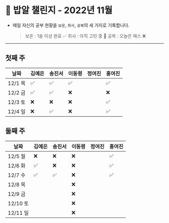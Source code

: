 # 🍚 밥알 챌린지 - 2022년 11월
- 매일 자신의 공부 현황을 `보온`, `취사`, `공복`의 세 가지로 기록합니다.
    
    > 보온 : 1솔 이상 완료 ✅
    취사 : 아직 고민 중 🤔
    공복 : 오늘은 패스 ❌
---

## 첫째 주
**날짜**|김예은|송진서|이동령|정여진|홍여진
---|---|---|---|---|---
12/1 목|✅|✅|✅| |✅
12/2 금|✅|✅|❌ | | ❌
12/3 토|❌ |❌ |❌| | ✅
12/4 일|❌ |✅ |❌| | ✅


## 둘째 주
**날짜**|김예은|송진서|이동령|정여진|홍여진
---|---|---|---|---|---
12/5 월|❌ |❌ |❌| |✅
12/6 화|✅ |❌ |❌| |✅
12/7 수|✅ |✅ |❌| |✅
12/8 목| | |❌| |
12/9 금| | |❌| |
12/10 토| | |❌| |
12/11 일| | |❌| |
